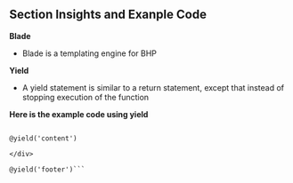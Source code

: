 ## Section Insights and Exanple Code

**Blade**

- Blade is a templating engine for BHP

**Yield**

- A yield statement is similar to a return statement, except that instead of stopping execution of the function

**Here is the example code using yield**

```</div class="containers">

@yield('content')

</div>

@yield('footer')```

